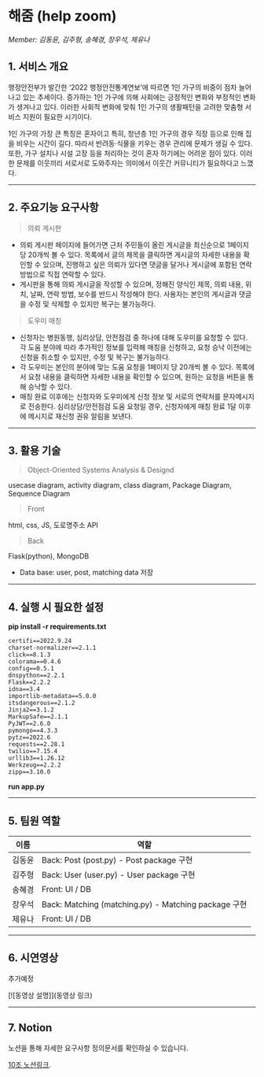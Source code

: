 # 해줌 (help zoom)
*Member: 김동윤, 김주형, 송혜경, 장우석, 제유나*

## 1. 서비스 개요
행정안전부가 발간한 ‘2022 행정안전통계연보’에 따르면 1인 가구의 비중이 점차 늘어나고 있는 추세이다. 증가하는 1인 가구에 의해 사회에는 긍정적인 변화와 부정적인 변화가 생겨나고 있다. 이러한 사회적 변화에 맞춰 1인 가구의 생활패턴을 고려한 맞춤형 서비스 지원이 필요한 시기이다. 

 1인 가구의 가장 큰 특징은 혼자이고 특히, 청년층 1인 가구의 경우 직장 등으로 인해 집을 비우는 시간이 길다. 따라서 반려동·식물을 키우는 경우 관리에 문제가 생길 수 있다. 또한, 가구 설치나 시설 고장 등을 처리하는 것이 혼자 하기에는 어려운 점이 있다. 이러한 문제를 이웃끼리 서로서로 도와주자는 의미에서 이웃간 커뮤니티가 필요하다고 느꼈다.

---

## 2. 주요기능 요구사항
> 의뢰 게시판
- 의뢰 게시판 페이지에 들어가면 근처 주민들이 올린 게시글을 최신순으로 1페이지 당 20개씩 볼 수 있다. 목록에서 글의 제목을 클릭하면 게시글의 자세한 내용을 확인할 수 있으며, 진행하고 싶은 의뢰가 있다면 댓글을 달거나 게시글에 포함된 연락 방법으로 직접 연락할 수 있다. 
- 게시판을 통해 의뢰 게시글을 작성할 수 있으며, 정해진 양식인 제목, 의뢰 내용, 위치, 날짜, 연락 방법, 보수를 반드시 작성해야 한다. 사용자는 본인의 게시글과 댓글을 수정 및 삭제할 수 있지만 복구는 불가능하다.

> 도우미 매칭
- 신청자는 병원동행, 심리상담, 안전점검 중 하나에 대해 도우미를 요청할 수 있다. 각 도움 분야에 따라 추가적인 정보를 입력해 매칭을 신청하고, 요청 승낙 이전에는 신청을 취소할 수 있지만, 수정 및 복구는 불가능하다.
- 각 도우미는 본인의 분야에 맞는 도움 요청을 1페이지 당 20개씩 볼 수 있다. 목록에서 요청 내용을 클릭하면 자세한 내용을 확인할 수 있으며, 원하는 요청을 버튼을 통해 승낙할 수 있다.
- 매칭 완료 이후에는 신청자와 도우미에게 신청 정보 및 서로의 연락처를 문자메시지로 전송한다. 심리상담/안전점검 도움 요청일 경우, 신청자에게 매칭 완료 1달 이후에 메시지로 재신청 권유 알림을 보낸다.

---

## 3. 활용 기술
> Object-Oriented Systems Analysis & Designd

usecase diagram, activity diagram, class diagram, Package Diagram, Sequence Diagram

> Front

html, css, JS, 도로명주소 API

> Back

Flask(python), MongoDB
- Data base: user, post, matching data 저장

---

## 4. 실행 시 필요한 설정
**pip install -r requirements.txt**

```
certifi==2022.9.24
charset-normalizer==2.1.1
click==8.1.3
colorama==0.4.6
config==0.5.1
dnspython==2.2.1
Flask==2.2.2
idna==3.4
importlib-metadata==5.0.0
itsdangerous==2.1.2
Jinja2==3.1.2
MarkupSafe==2.1.1
PyJWT==2.6.0
pymongo==4.3.3
pytz==2022.6
requests==2.28.1
twilio==7.15.4
urllib3==1.26.12
Werkzeug==2.2.2
zipp==3.10.0

```
**run app.py**

---

## 5. 팀원 역할

|이름|역할|
|---|------------------------|
|김동윤|Back: Post (post.py) - Post package 구현|
|김주형|Back: User (user.py) - User package 구현|
|송혜경|Front: UI / DB|
|장우석|Back: Matching (matching.py) - Matching package 구현|
|제유나|Front: UI / DB|

---

## 6. 시연영상
추가예정

[![동영상 설명]](동영상 링크)

---

## 7. Notion
노션을 통해 자세한 요구사항 정의문서를 확인하실 수 있습니다.

[10조 노션링크](https://www.notion.so/10-_-3-ddd5a06c975746689816ef191882c024).
